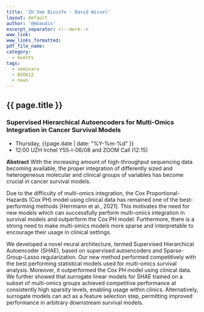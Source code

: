 ```yaml
---
title: 'ZH Sem Bioinfo - David Wissel'
layout: default
author: '@mbaudis'
excerpt_separator: <!--more-->
www_link:
www_links_formatted:
pdf_file_name:
category:
  - events
tags:
  - seminars
  - BIO612
  - news
---
```


## {{ page.title }}

### Supervised Hierarchical Autoencoders for Multi-Omics Integration in Cancer Survival Models

* Thursday, {{page.date | date: "%Y-%m-%d" }}
* 12:00 UZH Irchel Y55-l-06/08 and ZOOM Call (12:15)

**Abstract** With the increasing amount of high-throughput sequencing data becoming available, the proper integration of differently sized and heterogeneous molecular and clinical groups of variables has become crucial in cancer survival models. 

<!--more-->

Due to the difficulty of multi-omics integration, the Cox Proportional-Hazards (Cox PH) model using clinical data has remained one of the best-performing methods [Herrmann et al., 2021]. This motivates the need for new models which can successfully perform multi-omics integration in survival models and outperform the Cox PH model. Furthermore, there is a strong need to make multi-omics models more sparse and interpretable to encourage their usage in clinical settings.

We developed a novel neural architecture, termed Supervised Hierarchical Autoencoder (SHAE), based on supervised autoencoders and Sparse-Group-Lasso regularization. Our new method performed competitively with the best performing statistical models used for multi-omics survival analysis. Moreover, it outperformed the Cox PH model using clinical data. We further showed that surrogate linear models for SHAE trained on a subset of multi-omics groups achieved competitive performance at consistently high sparsity levels, enabling usage within clinics. Alternatively, surrogate models can act as a feature selection step, permitting improved performance in arbitrary downstream survival models. 
